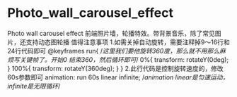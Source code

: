 # Photo_wall_carousel_effect
Photo wall carousel effect
前端照片墙，轮播特效。带背景音乐，除了常见图片，还支持动态图轮播
值得注意事项
1.如需关掉自动旋转，需要注释掉9～16行和24行代码即可
@keyframes run{   /*这里我们要他旋转360度，那么就不用那么麻烦写关键帧了。开始0  结束360，然后循环即可*/
            0%{
                transform: rotateY(0deg);
            }
            100%{
                transform: rotateY(360deg);
            }
        }
2.此行代码是控制旋转速度的，修改60s参数即可
 animation: run 60s linear infinite; /*animation linear是匀速运动，infinite是无限循环*/
